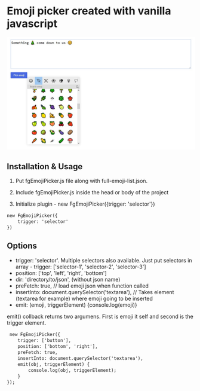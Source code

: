 # Emoji picker created with vanilla javascript

![](emoji-picker-thumb.jpg)

## Installation & Usage

1. Put fgEmojiPicker.js file along with full-emoji-list.json.

2. Include fgEmojiPicker.js inside the head or body of the project

3. Initialize plugin - new FgEmojiPicker({trigger: 'selector'})

```
new FgEmojiPicker({
    trigger: 'selector'
})
```

## Options

*  trigger: 'selector'. Multiple selectors also available. Just put selectors in array - trigger: ['selector-1', 'selector-2', 'selector-3']
*  position: ['top', 'left', 'right', 'bottom']
*  dir: 'directory/to/json', (without json name)
*  preFetch: true, // load emoji json when function called 
*  insertInto: document.querySelector('textarea'), // Takes element (textarea for example) where emoji going to be inserted
*  emit: (emoji, triggerElement) {console.log(emoji)}

emit() collback returns two argumens. First is emoji it self and second is the trigger element.


```
 new FgEmojiPicker({
    trigger: ['button'],
    position: ['bottom', 'right'],
    preFetch: true,
    insertInto: document.querySelector('textarea'),
    emit(obj, triggerElement) {
        console.log(obj, triggerElement);
    }
});
```
